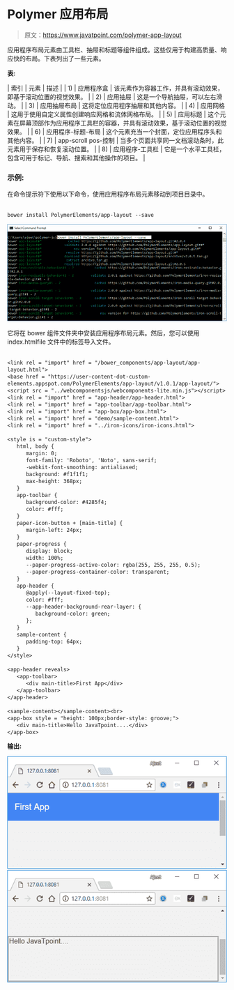 # Polymer 应用布局

> 原文：<https://www.javatpoint.com/polymer-app-layout>

应用程序布局元素由工具栏、抽屉和标题等组件组成。这些仅用于构建高质量、响应快的布局。下表列出了一些元素。

**表:**

| 索引 | 元素 | 描述 |
| 1) | 应用程序盒 | 该元素作为容器工作，并具有滚动效果，即基于滚动位置的视觉效果。 |
| 2) | 应用抽屉 | 这是一个导航抽屉，可以左右滑动。 |
| 3) | 应用抽屉布局 | 这将定位应用程序抽屉和其他内容。 |
| 4) | 应用网格 | 这用于使用自定义属性创建响应网格和流体网格布局。 |
| 5) | 应用标题 | 这个元素在屏幕顶部作为应用程序工具栏的容器，并具有滚动效果，基于滚动位置的视觉效果。 |
| 6) | 应用程序-标题-布局 | 这个元素充当一个封面，定位应用程序头和其他内容。 |
| 7) | app-scroll pos-控制 | 当多个页面共享同一文档滚动条时，此元素用于保存和恢复滚动位置。 |
| 8) | 应用程序-工具栏 | 它是一个水平工具栏，包含可用于标记、导航、搜索和其他操作的项目。 |

### 示例:

在命令提示符下使用以下命令，使用应用程序布局元素移动到项目目录中。

```

bower install PolymerElements/app-layout --save

```

![Applayout 1](img/bf57753e5712a278029ed62bf94140eb.png)

它将在 bower 组件文件夹中安装应用程序布局元素。然后，您可以使用 index.htmlfile 文件中的<link>标签导入文件。

```

<link rel = "import" href = "/bower_components/app-layout/app-layout.html">
<base href = "https://user-content-dot-custom-elements.appspot.com/PolymerElements/app-layout/v1.0.1/app-layout/">
<script src = "../webcomponentsjs/webcomponents-lite.min.js"></script>
<link rel = "import" href = "app-header/app-header.html">
<link rel = "import" href = "app-toolbar/app-toolbar.html">
<link rel = "import" href = "app-box/app-box.html">
<link rel = "import" href = "demo/sample-content.html">
<link rel = "import" href = "../iron-icons/iron-icons.html">

<style is = "custom-style">
   html, body {
      margin: 0;
      font-family: 'Roboto', 'Noto', sans-serif;
      -webkit-font-smoothing: antialiased;
      background: #f1f1f1;
      max-height: 368px;
   }
   app-toolbar {
      background-color: #4285f4;
      color: #fff;
   } 
   paper-icon-button + [main-title] {
      margin-left: 24px;
   }
   paper-progress {
      display: block;
      width: 100%;
      --paper-progress-active-color: rgba(255, 255, 255, 0.5);
      --paper-progress-container-color: transparent;
   }
   app-header {
      @apply(--layout-fixed-top);
      color: #fff;
      --app-header-background-rear-layer: {
         background-color: green;
      };
   }
   sample-content {
      padding-top: 64px;
   }
</style>

<app-header reveals>
   <app-toolbar>    
      <div main-title>First App</div>    
   </app-toolbar>
</app-header>

<sample-content></sample-content><br>
<app-box style = "height: 100px;border-style: groove;">
   <div main-title>Hello JavaTpoint....</div>
</app-box>

```

**输出:**

![Applayout 2](img/d0ea7a973b5ac7418378adb290b6f321.png) ![Applayout 3](img/65ae419987f405ac67e0349fc8f09da6.png)